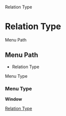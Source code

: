 
Relation Type
# Relation Type



Menu Path
## Menu Path



- Relation Type

Menu Type
### Menu Type

**Window**


[Relation Type](../../functional-guide/window/window-relation-type.md)